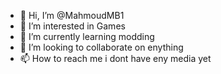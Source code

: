 - 👋 Hi, I’m @MahmoudMB1
- 👀 I’m interested in Games
- 🌱 I’m currently learning modding
- 💞️ I’m looking to collaborate on enything
- 📫 How to reach me i dont have eny media yet

<!---
MahmoudMB1/MahmoudMB1 is a ✨ special ✨ repository because its `README.md` (this file) appears on your GitHub profile.
You can click the Preview link to take a look at your changes.
--->
